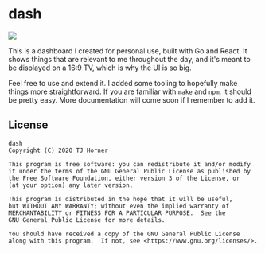 # dash

![](https://user-images.githubusercontent.com/2646487/72759941-2f741200-3ba5-11ea-95b6-70d69a962174.png)

This is a dashboard I created for personal use, built with Go and React. It shows things that are relevant to me throughout the day, and it's meant to be displayed on a 16:9 TV, which is why the UI is so big.

Feel free to use and extend it. I added some tooling to hopefully make things more straightforward. If you are familiar with `make` and `npm`, it should be pretty easy. More documentation will come soon if I remember to add it.

## License

```
dash
Copyright (C) 2020 TJ Horner

This program is free software: you can redistribute it and/or modify
it under the terms of the GNU General Public License as published by
the Free Software Foundation, either version 3 of the License, or
(at your option) any later version.

This program is distributed in the hope that it will be useful,
but WITHOUT ANY WARRANTY; without even the implied warranty of
MERCHANTABILITY or FITNESS FOR A PARTICULAR PURPOSE.  See the
GNU General Public License for more details.

You should have received a copy of the GNU General Public License
along with this program.  If not, see <https://www.gnu.org/licenses/>.
```